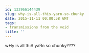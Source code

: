 ```yaml
---
id: 132966144439
slug: why-is-all-this-yarn-so-chunky
date: 2015-11-11 00:00:58 GMT
tags:
- transmissions from the void
title: ''
---
```

wHy is all thiS yaRn so chunky????